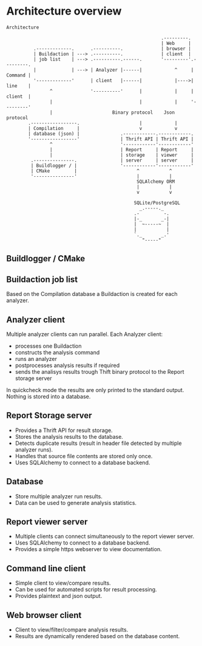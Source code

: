 
# Architecture overview
```
Architecture

                                                         .---------.
                                                         | Web     |
          .-------------.      .----------.              | browser |
          | Buildaction | ---> .----------.              | client  |
          | job list    | ---> .----------.------.       '---------'.---------.
          |             | ---> | Analyzer |------|            ^     | Command |
          '-------------'      | client   |------|            |---->| line    |
                ^              '----------'      |            |     | client  |
                |                                |            |     '---------'
                |                      Binary protocol    Json protocol
        .-----------------.                      |            |
        | Compilation     |                      v            v
        | database (json) |               .------------.------------.
        '-----------------'               | Thrift API | Thrift API |
                ^                         '------------'------------'
                |                         | Report     | Report     |
                |                         | storage    | viewer     |
         .---------------.                | server     | server     |
         | Buildlogger / |                '------------'------------'
         | CMake         |                      ^           ^
         '---------------'                      |           |
                                                SQLAlchemy ORM
                                                |           |
                                                v           v

                                               SQLite/PostgreSQL
                                                 _.-----._
                                               .-         -.
                                               |-_       _-|
                                               |  ~-----~  |
                                               |           |
                                               `._       _.'
                                                  "-----"
```
## Buildlogger / CMake

## Buildaction job list
Based on the Compilation database a Buildaction is created for each analyzer.

## Analyzer client
Multiple analyzer clients can run parallel.
Each Analyzer client:
  - processes one Buildaction
  - constructs the analysis command
  - runs an analyzer
  - postprocesses analysis results if required
  - sends the analisys results trough Thift binary protocol to the Report storage server

In quickcheck mode the results are only printed to the standard output. Nothing is stored into a database.

## Report Storage server
- Provides a Thrift API for result storage.
- Stores the analysis results to the database.
- Detects duplicate results (result in header file detected by multiple analyzer runs).
- Handles that source file contents are stored only once.
- Uses SQLAlchemy to connect to a database backend.

## Database
- Store multiple analyzer run results.
- Data can be used to generate analysis statistics.

## Report viewer server
- Multiple clients can connect simultaneously to the report viewer server.
- Uses SQLAlchemy to connect to a database backend.
- Provides a simple https webserver to view documentation.

## Command line client
- Simple client to view/compare results.
- Can be used for automated scripts for result processing.
- Provides plaintext and json output.

## Web browser client
- Client to view/filter/compare analysis results.
- Results are dynamically rendered based on the database content.
